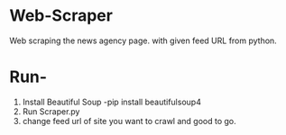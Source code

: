 # Web-Scraper
Web scraping the news agency page. with given feed URL from python.

# Run-
1. Install Beautiful Soup
    -pip install beautifulsoup4
2. Run Scraper.py
3. change feed url of site you want to crawl and good to go.

